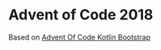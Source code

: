 # Advent of Code 2018

Based on [Advent Of Code Kotlin Bootstrap](https://github.com/KenVanHoeylandt/Advent-of-Code-Kotlin-Bootstrap)
